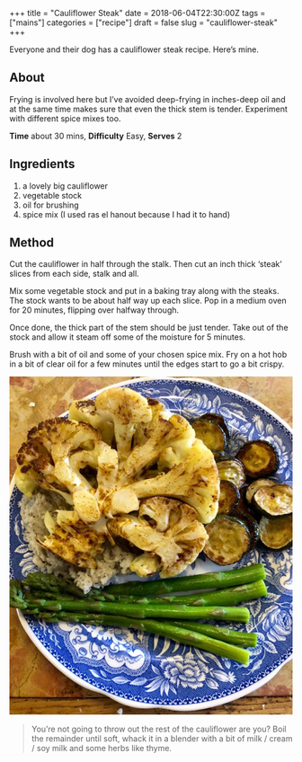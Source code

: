 +++
title = "Cauliflower Steak"
date = 2018-06-04T22:30:00Z
tags = ["mains"]
categories = ["recipe"]
draft = false
slug = "cauliflower-steak"
+++ 

Everyone and their dog has a cauliflower steak recipe. Here’s mine.

<!--more-->

## About
Frying is involved here but I’ve avoided deep-frying in inches-deep oil and at the same time makes sure that even the thick stem is tender. Experiment with different spice mixes too. 

**Time** about 30 mins, **Difficulty** Easy, **Serves** 2

## Ingredients
1. a lovely big cauliflower
2. vegetable stock
3. oil for brushing
4. spice mix (I used ras el hanout because I had it to hand)

## Method
Cut the cauliflower in half through the stalk. Then cut an inch thick ‘steak’ slices from each side, stalk and all.

Mix some vegetable stock and put in a baking tray along with the steaks. The stock wants to be about half way up each slice. Pop in a medium oven for 20 minutes, flipping over halfway through.

Once done, the thick part of the stem should be just tender. Take out of the stock and allow it steam off some of the moisture for 5 minutes.

Brush with a bit of oil and some of your chosen spice mix. Fry on a hot hob in a bit of clear oil for a few minutes until the edges start to go a bit crispy.

![Cauliflower Steak](cauliflower-steak.jpeg)

> You’re not going to throw out the rest of the cauliflower are you? Boil the remainder until soft, whack it in a blender with a bit of milk / cream / soy milk and some herbs like thyme. 